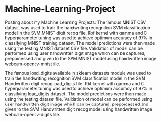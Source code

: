 # Machine-Learning-Project
Posting about my Machine Learning Projects:
The famous MNIST CSV dataset was used to train the handwriting recognition SVM classification model in the SVM MNIST digit recog file. 
Rbf kernel with gamma and C hyperparameter tuning was used to achieve optimum accuracy of 97% in classifying MNIST training dataset.
The model predictions were then made using the testing MNIST dataset CSV file.
Validation of model can be performed using user handwritten digit image which can be captured, preporcessed and given to the SVM MNIST model using handwritten image webcam-opencv-mnist file.

The famous load_digits available in sklearn datasets module was used to train the handwriting recognition SVM classification model in the SVM Handwritten digit recog load_digits file. 
Rbf kernel with gamma and C hyperparameter tuning was used to achieve optimum accuracy of 97% in classifying load_digits dataset.
The model predictions were then made using the testing dataset file.
Validation of model can be performed using user handwritten digit image which can be captured, preporcessed and given to the SVM Handwritten digit recog model using handwritten image webcam-opencv-digits file.
